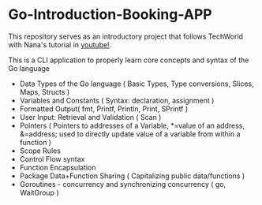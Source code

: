 # Go-Introduction-Booking-APP

This repository serves as an introductory project that follows TechWorld with Nana's tutorial in [youtube!](https://www.youtube.com/watch?v=yyUHQIec83I). 


This is a CLI application to properly learn core concepts and syntax of the Go language
- Data Types of the Go language ( Basic Types, Type conversions, Slices, Maps, Structs )
- Variables and Constants ( Syntax: declaration, assignment ) 
- Formatted Output( fmt, Printf, Println, Print, SPrintf )
- User Input: Retrieval and Validation ( Scan )
- Pointers ( Pointers to addresses of a Variable, *=value of an address, &=address; used to directly update value of a variable from within a function ) 
- Scope Rules 
- Control Flow syntax
- Function Encapsulation
- Package Data+Function Sharing ( Capitalizing public data/functions )
- Goroutines - concurrency and synchronizing concurrency ( go, WaitGroup )
